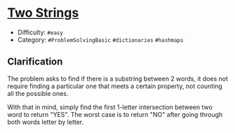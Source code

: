 # [Two Strings](https://www.hackerrank.com/challenges/two-strings)

- Difficulty:  `#easy`
- Category: `#ProblemSolvingBasic` `#dictionaries` `#hashmaps`

## Clarification

The problem asks to find if there is a substring between 2 words,
it does not require finding a particular one that meets a certain property,
not counting all the possible ones.

With that in mind, simply find the first 1-letter intersection between two word
to return "YES".
The worst case is to return "NO" after going through both words letter by letter.
